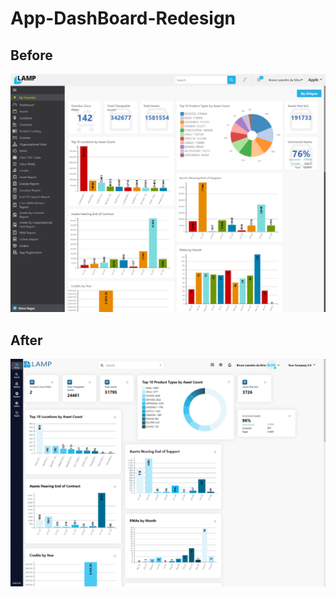 # App-DashBoard-Redesign

## Before

![App DashBoard Redesign - Old](image.png)

## After

![App DashBoard Redesign - New](image-1.png)
